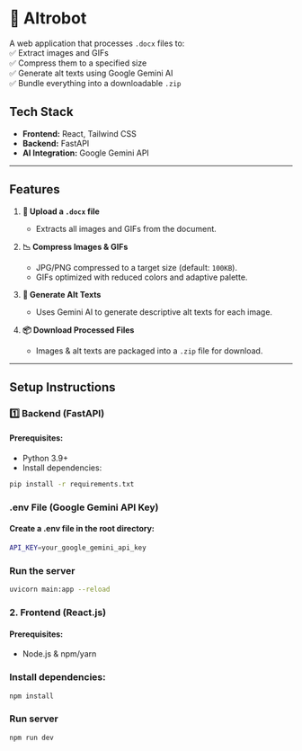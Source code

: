 # 📄 Altrobot 

A web application that processes `.docx` files to:  
✅ Extract images and GIFs  
✅ Compress them to a specified size  
✅ Generate alt texts using Google Gemini AI  
✅ Bundle everything into a downloadable `.zip`  

##  Tech Stack  
- **Frontend:** React, Tailwind CSS  
- **Backend:** FastAPI  
- **AI Integration:** Google Gemini API  

---

##  Features  

1. **📄 Upload a `.docx` file**  
   - Extracts all images and GIFs from the document.  

2. **📉 Compress Images & GIFs**  
   - JPG/PNG compressed to a target size (default: `100KB`).  
   - GIFs optimized with reduced colors and adaptive palette.  

3. **🤖 Generate Alt Texts**  
   - Uses Gemini AI to generate descriptive alt texts for each image.  

4. **📦 Download Processed Files**  
   - Images & alt texts are packaged into a `.zip` file for download.  

---

##  Setup Instructions  

### **1️⃣ Backend (FastAPI)**
#### **Prerequisites:**  
- Python 3.9+  
- Install dependencies:  

```bash
pip install -r requirements.txt
```

### .env File (Google Gemini API Key)

#### Create a .env file in the root directory:
```bash
API_KEY=your_google_gemini_api_key
```

### Run the server

```bash
uvicorn main:app --reload
```


### **2. Frontend (React.js)**
#### **Prerequisites:**  
- Node.js & npm/yarn

### Install dependencies:  

```bash
npm install
```

### Run server

```bash
npm run dev
```
